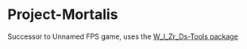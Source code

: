 # Project-Mortalis
Successor to Unnamed FPS game, uses the [W_I_Zr_Ds-Tools package](https://github.com/Bilal-A-G/W_I_Zr_Ds-Tools)
